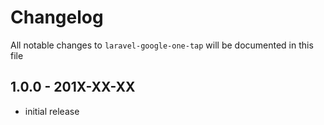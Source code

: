 # Changelog

All notable changes to `laravel-google-one-tap` will be documented in this file

## 1.0.0 - 201X-XX-XX

- initial release
